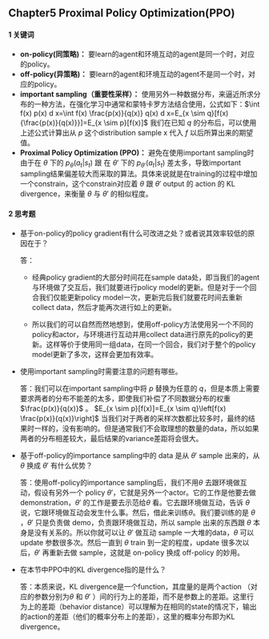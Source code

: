 ## Chapter5 Proximal Policy Optimization(PPO) 

#### 1 关键词

- **on-policy(同策略)：** 要learn的agent和环境互动的agent是同一个时，对应的policy。
- **off-policy(异策略)：** 要learn的agent和环境互动的agent不是同一个时，对应的policy。
- **important sampling（重要性采样）：** 使用另外一种数据分布，来逼近所求分布的一种方法，在强化学习中通常和蒙特卡罗方法结合使用，公式如下：$\int f(x) p(x) d x=\int f(x) \frac{p(x)}{q(x)} q(x) d x=E_{x \sim q}[f(x){\frac{p(x)}{q(x)}}]=E_{x \sim p}[f(x)]$  我们在已知 $q$ 的分布后，可以使用上述公式计算出从 $p$ 这个distribution sample x 代入 $f$ 以后所算出来的期望值。
- **Proximal Policy Optimization (PPO)：** 避免在使用important sampling时由于在 $\theta$ 下的 $p_{\theta}\left(a_{t} | s_{t}\right)$ 跟 在  $\theta '$  下的 $p_{\theta'}\left(a_{t} | s_{t}\right)$ 差太多，导致important sampling结果偏差较大而采取的算法。具体来说就是在training的过程中增加一个constrain，这个constrain对应着 $\theta$  跟 $\theta'$  output 的 action 的 KL divergence，来衡量 $\theta$  与 $\theta'$ 的相似程度。

#### 2 思考题

- 基于on-policy的policy gradient有什么可改进之处？或者说其效率较低的原因在于？

  答：

  - 经典policy gradient的大部分时间花在sample data处，即当我们的agent与环境做了交互后，我们就要进行policy model的更新。但是对于一个回合我们仅能更新policy model一次，更新完后我们就要花时间去重新collect data，然后才能再次进行如上的更新。

  - 所以我们的可以自然而然地想到，使用off-policy方法使用另一个不同的policy和actor，与环境进行互动并用collect data进行原先的policy的更新。这样等价于使用同一组data，在同一个回合，我们对于整个的policy model更新了多次，这样会更加有效率。

- 使用important sampling时需要注意的问题有哪些。

  答：我们可以在important sampling中将 $p$ 替换为任意的 $q$，但是本质上需要要求两者的分布不能差的太多，即使我们补偿了不同数据分布的权重 $\frac{p(x)}{q(x)}$ 。 $E_{x \sim p}[f(x)]=E_{x \sim q}\left[f(x) \frac{p(x)}{q(x)}\right]$ 当我们对于两者的采样次数都比较多时，最终的结果时一样的，没有影响的。但是通常我们不会取理想的数量的data，所以如果两者的分布相差较大，最后结果的variance差距将会很大。

- 基于off-policy的importance sampling中的 data 是从 $\theta'$ sample 出来的，从 $\theta$ 换成 $\theta'$ 有什么优势？

  答：使用off-policy的importance sampling后，我们不用$\theta$ 去跟环境做互动，假设有另外一个 policy  $\theta'$，它就是另外一个actor。它的工作是他要去做demonstration，$\theta'$ 的工作是要去示范给$\theta$ 看。它去跟环境做互动，告诉 $\theta$ 说，它跟环境做互动会发生什么事。然后，借此来训练$\theta$。我们要训练的是 $\theta$ ，$\theta'$  只是负责做 demo，负责跟环境做互动，所以 sample 出来的东西跟 $\theta$ 本身是没有关系的。所以你就可以让 $\theta'$ 做互动 sample 一大堆的data，$\theta$ 可以update 参数很多次。然后一直到 $\theta$  train 到一定的程度，update 很多次以后，$\theta'$ 再重新去做 sample，这就是 on-policy 换成 off-policy 的妙用。

- 在本节中PPO中的KL divergence指的是什么？

  答：本质来说，KL divergence是一个function，其度量的是两个action （对应的参数分别为$\theta$ 和 $\theta'$ ）间的行为上的差距，而不是参数上的差距。这里行为上的差距（behavior distance）可以理解为在相同的state的情况下，输出的action的差距（他们的概率分布上的差距），这里的概率分布即为KL divergence。 

